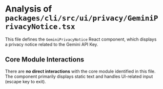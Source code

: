 # Analysis of `packages/cli/src/ui/privacy/GeminiPrivacyNotice.tsx`

This file defines the `GeminiPrivacyNotice` React component, which displays a privacy notice related to the Gemini API Key.

## Core Module Interactions

There are **no direct interactions** with the core module identified in this file. The component primarily displays static text and handles UI-related input (escape key to exit).
